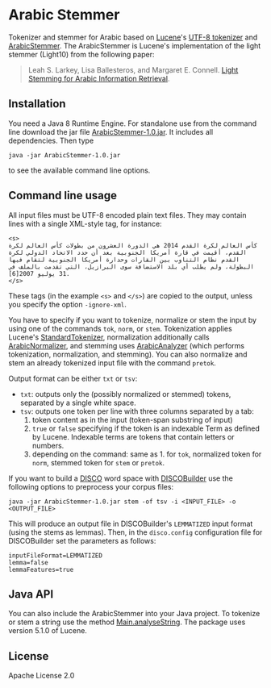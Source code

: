 # Arabic Stemmer

Tokenizer and stemmer for Arabic based on [Lucene](https://lucene.apache.org)'s [UTF-8 tokenizer](https://lucene.apache.org/core/5_1_0/analyzers-common/org/apache/lucene/analysis/standard/StandardTokenizer.html) and [ArabicStemmer](https://lucene.apache.org/core/5_1_0/analyzers-common/org/apache/lucene/analysis/ar/ArabicStemmer.html). The ArabicStemmer is Lucene's implementation of the light stemmer (Light10) from the following paper:
> Leah S. Larkey, Lisa Ballesteros, and Margaret E. Connell. [Light Stemming for Arabic Information Retrieval](http://www.mtholyoke.edu/~lballest/Pubs/arab_stem05.pdf).

## Installation

You need a Java 8 Runtime Engine. For standalone use from the command line download the jar file [ArabicStemmer-1.0.jar](). It includes all dependencies.
Then type
```
java -jar ArabicStemmer-1.0.jar
```
to see the available command line options.

## Command line usage

All input files must be UTF-8 encoded plain text files. They may contain lines with a single XML-style tag, for instance:
```
<s>
كأس العالم لكرة القدم 2014 هي الدورة العشرون من بطولات كأس العالم لكرة القدم، أقيمت في قارة أمريكا الجنوبية بعد أن حدد الاتحاد الدولي لكرة القدم نظام التناوب بين القارات وحدارة أمريكا الجنوبية لتقام فيها البطولة، ولم يطلب أي بلد الاستضافة سوى البرازيل، التي تقدمت بالملف في 31 يوليو 2007[6].
</s>
```
These tags (in the example ```<s>``` and ```</s>```) are copied to the output, unless you specify the option ```-ignore-xml```.

You have to specify if you want to tokenize, normalize or stem the input by using one of the commands ```tok```, ```norm```, or ```stem```. Tokenization applies Lucene's [StandardTokenizer](https://lucene.apache.org/core/5_1_0/analyzers-common/org/apache/lucene/analysis/standard/StandardTokenizer.html), normalization additionally calls [ArabicNormalizer](https://lucene.apache.org/core/5_1_0/analyzers-common/org/apache/lucene/analysis/ar/ArabicNormalizer.html), and stemming uses [ArabicAnalyzer](https://lucene.apache.org/core/5_1_0/analyzers-common/org/apache/lucene/analysis/ar/ArabicAnalyzer.html) (which performs tokenization, normalization, and stemming). 
You can also normalize and stem an already tokenized input file with the command ```pretok```.

Output format can be either ```txt``` or ```tsv```:
* ```txt```: outputs only the (possibly normalized or stemmed) tokens, separated by a single white space.
* ```tsv```: outputs one token per line with three columns separated by a tab:
  1. token content as in the input (token-span substring of input)
  2. ```true``` or ```false``` specifying if the token is an indexable Term as defined by Lucene. Indexable terms are tokens that contain letters or numbers. 
  3. depending on the command: same as 1. for ```tok```, normalized token for ```norm```, stemmed token for ```stem``` or ```pretok```.

If you want to build a [DISCO](http://www.linguatools.de/disco/disco_en.html) word space with [DISCOBuilder](http://www.linguatools.de/disco/disco-builder.html) use the following options to preprocess your corpus files:
```
java -jar ArabicStemmer-1.0.jar stem -of tsv -i <INPUT_FILE> -o <OUTPUT_FILE>
```
This will produce an output file in DISCOBuilder's ```LEMMATIZED``` input format (using the stems as lemmas). Then, in the ```disco.config``` configuration file for DISCOBuilder set the parameters as follows:
```
inputFileFormat=LEMMATIZED
lemma=false
lemmaFeatures=true
```

## Java API

You can also include the ArabicStemmer into your Java project. To tokenize or stem a string use the method [Main.analyseString]().
The package uses version 5.1.0 of Lucene.

## License
Apache License 2.0
